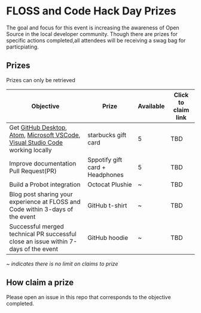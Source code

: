 # FLOSS and Code Hack Day Prizes

The goal and focus for this event is increasing the awareness of Open Source in the local developer community. Though there are prizes for specific actions completed,all attendees will be receiving a swag bag for particpiating. 

## Prizes

Prizes can only be retrieved 

|Objective|Prize|Available| Click to claim link|
|-|-|-|-|
|Get [GitHub Desktop](https://github.com/desktop/desktop/blob/development/docs/contributing/setup.md), [Atom](https://github.com/atom/atom/blob/master/CONTRIBUTING.md), [Microsoft VSCode](https://github.com/microsoft/vscode-pull-request-github#getting-started), [Visual Studio Code](https://github.com/github/VisualStudio/blob/master/CONTRIBUTING.md) working locally |starbucks gift card|5|TBD|
Improve documentation Pull Request(PR) |Sppotify gift card + Headphones|5|TBD|
Build a Probot integration |Octocat Plushie|~|TBD|
Blog post sharing your experience at FLOSS and Code within 3-days of the event |GitHub t-shirt|~|TBD|
Successful merged technical PR successful close an issue within 7-days of the event |GitHub hoodie|~|TBD|

*~* *indicates there is no limit on claims to prize*

## How claim a prize
Please open an issue in this repo that corresponds to the objective completed.

